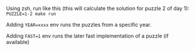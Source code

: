 Using zsh, run like this (this will calculate the solution for puzzle 2 of day 1):
`PUZZLE=1-2 make run`

Adding `YEAR=xxxx` env runs the puzzles from a specific year.

Adding `FAST=1` env runs the later fast implementation of a puzzle (if available)
